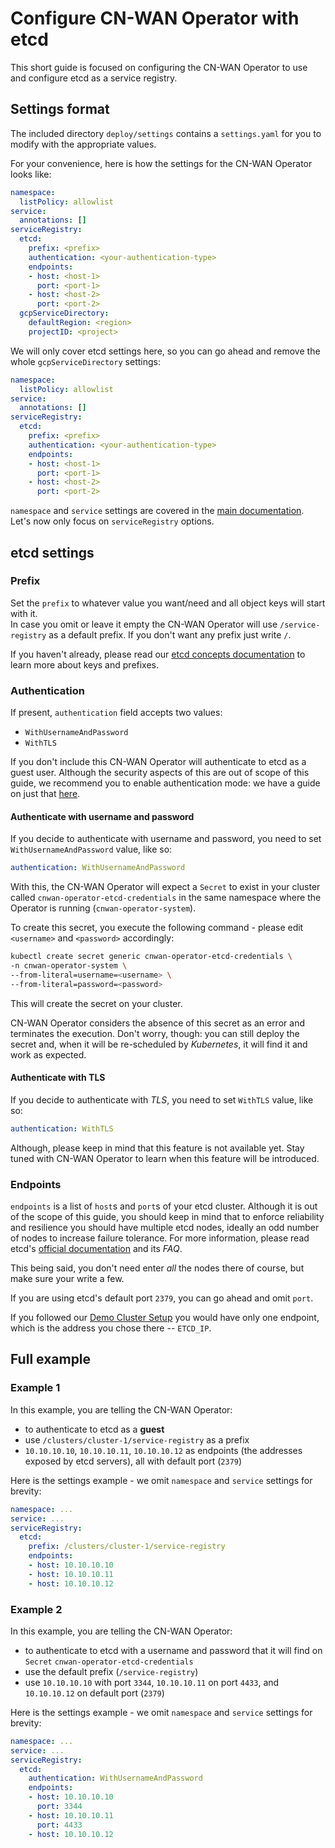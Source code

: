 # Configure CN-WAN Operator with etcd

This short guide is focused on configuring the CN-WAN Operator to use and configure etcd as a service registry.

## Settings format

The included directory `deploy/settings` contains a `settings.yaml` for you to modify with the appropriate values.

For your convenience, here is how the settings for the CN-WAN Operator looks like:

```yaml
namespace:
  listPolicy: allowlist
service:
  annotations: []
serviceRegistry:
  etcd:
    prefix: <prefix>
    authentication: <your-authentication-type>
    endpoints:
    - host: <host-1>
      port: <port-1>
    - host: <host-2>
      port: <port-2>
  gcpServiceDirectory:
    defaultRegion: <region>
    projectID: <project>
```

We will only cover etcd settings here, so you can go ahead and remove the whole `gcpServiceDirectory` settings:

```yaml
namespace:
  listPolicy: allowlist
service:
  annotations: []
serviceRegistry:
  etcd:
    prefix: <prefix>
    authentication: <your-authentication-type>
    endpoints:
    - host: <host-1>
      port: <port-1>
    - host: <host-2>
      port: <port-2>
```

`namespace` and `service` settings are covered in the [main documentation](../configuration.md).  
Let's now only focus on `serviceRegistry` options.

## etcd settings

### Prefix

Set the `prefix` to whatever value you want/need and all object keys will start with it.  
In case you omit or leave it empty the CN-WAN Operator will use `/service-registry` as a default prefix. If you don't want any prefix just write `/`.

If you haven't already, please read our [etcd concepts documentation](./concepts.md) to learn more about keys and prefixes.

### Authentication

If present, `authentication` field accepts two values:

* `WithUsernameAndPassword`
* `WithTLS`

If you don't include this CN-WAN Operator will authenticate to etcd as a guest user. Although the security aspects of this are out of scope of this guide, we recommend you to enable authentication mode: we have a guide on just that [here](./cluster_setup.md#make-it-more-secure).

#### Authenticate with username and password

If you decide to authenticate with username and password, you need to set `WithUsernameAndPassword` value, like so:

```yaml
authentication: WithUsernameAndPassword
```

With this, the CN-WAN Operator will expect a `Secret` to exist in your cluster called `cnwan-operator-etcd-credentials` in the same namespace where the Operator is running (`cnwan-operator-system`).

To create this secret, you execute the following command - please edit `<username>` and `<password>` accordingly:

```bash
kubectl create secret generic cnwan-operator-etcd-credentials \
-n cnwan-operator-system \
--from-literal=username=<username> \
--from-literal=password=<password>
```

This will create the secret on your cluster.

CN-WAN Operator considers the absence of this secret as an error and terminates the execution. Don't worry, though: you can still deploy the secret and, when it will be re-scheduled by *Kubernetes*, it will find it and work as expected.

#### Authenticate with TLS

If you decide to authenticate with *TLS*, you need to set `WithTLS` value, like so:

```yaml
authentication: WithTLS
```

Although, please keep in mind that this feature is not available yet. Stay tuned with CN-WAN Operator to learn when this feature will be introduced.

### Endpoints

`endpoints` is a list of `host`s and `port`s of your etcd cluster. Although it is out of the scope of this guide, you should keep in mind that to enforce reliability and resilience you should have multiple etcd nodes, ideally an odd number of nodes to increase failure tolerance. For more information, please read etcd's [official documentation](https://etcd.io/) and its *FAQ*.

This being said, you don't need enter *all* the nodes there of course, but make sure your write a few.

If you are using etcd's default port `2379`, you can go ahead and omit `port`.

If you followed our [Demo Cluster Setup](./demo_cluster_setup.md) you would have only one endpoint, which is the address you chose there -- `ETCD_IP`.

## Full example

### Example 1

In this example, you are telling the CN-WAN Operator:

* to authenticate to etcd as a **guest**
* use `/clusters/cluster-1/service-registry` as a prefix
* `10.10.10.10`, `10.10.10.11`, `10.10.10.12` as endpoints (the addresses exposed by etcd servers), all with default port (`2379`)

Here is the settings example - we omit `namespace` and `service` settings for brevity:

```yaml
namespace: ...
service: ...
serviceRegistry:
  etcd:
    prefix: /clusters/cluster-1/service-registry
    endpoints:
    - host: 10.10.10.10
    - host: 10.10.10.11
    - host: 10.10.10.12

```

### Example 2

In this example, you are telling the CN-WAN Operator:

* to authenticate to etcd with a username and password that it will find on `Secret` `cnwan-operator-etcd-credentials`
* use the default prefix (`/service-registry`)
* use `10.10.10.10` with port `3344`, `10.10.10.11` on port `4433`,  and `10.10.10.12` on default port (`2379`)

Here is the settings example - we omit `namespace` and `service` settings for brevity:

```yaml
namespace: ...
service: ...
serviceRegistry:
  etcd:
    authentication: WithUsernameAndPassword
    endpoints:
    - host: 10.10.10.10
      port: 3344
    - host: 10.10.10.11
      port: 4433
    - host: 10.10.10.12
```
